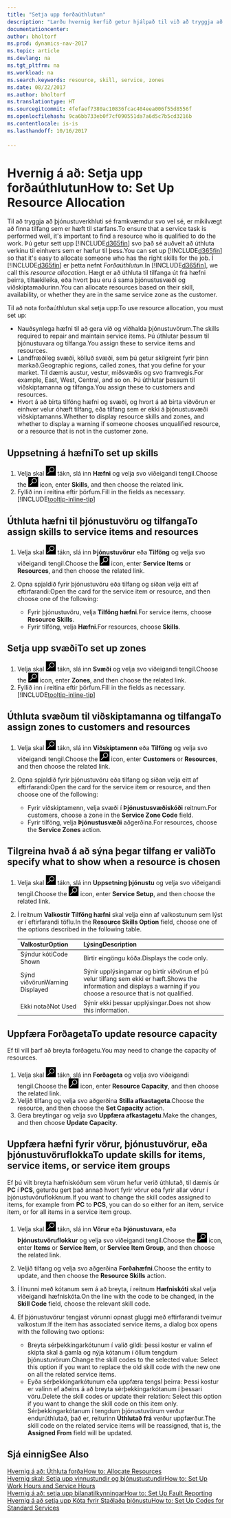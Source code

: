```yaml
---
title: "Setja upp forðaúthlutun"
description: "Lærðu hvernig kerfið getur hjálpað til við að tryggja að þú úthlutir þjónustu til einhvers sem hefur nauðsynlega eiginleika til veita hana."
documentationcenter: 
author: bholtorf
ms.prod: dynamics-nav-2017
ms.topic: article
ms.devlang: na
ms.tgt_pltfrm: na
ms.workload: na
ms.search.keywords: resource, skill, service, zones
ms.date: 08/22/2017
ms.author: bholtorf
ms.translationtype: HT
ms.sourcegitcommit: 4fefaef7380ac10836fcac404eea006f55d8556f
ms.openlocfilehash: 9ca6bb733eb0f7cf090551da7a6d5c7b5cd3216b
ms.contentlocale: is-is
ms.lasthandoff: 10/16/2017

---
```


# <a name="how-to-set-up-resource-allocation"></a><span data-ttu-id="7f671-103">Hvernig á að: Setja upp forðaúthlutun</span><span class="sxs-lookup"><span data-stu-id="7f671-103">How to: Set Up Resource Allocation</span></span>
<span data-ttu-id="7f671-104">Til að tryggja að þjónustuverkhluti sé framkvæmdur svo vel sé, er mikilvægt að finna tilfang sem er hæft til starfans.</span><span class="sxs-lookup"><span data-stu-id="7f671-104">To ensure that a service task is performed well, it's important to find a resource who is qualified to do the work.</span></span> <span data-ttu-id="7f671-105">Þú getur sett upp [!INCLUDE[d365fin](includes/d365fin_md.md)] svo það sé auðvelt að úthluta verkinu til einhvers sem er hæfur til þess.</span><span class="sxs-lookup"><span data-stu-id="7f671-105">You can set up [!INCLUDE[d365fin](includes/d365fin_md.md)] so that it's easy to allocate someone who has the right skills for the job.</span></span> <span data-ttu-id="7f671-106">Í [!INCLUDE[d365fin](includes/d365fin_md.md)] er þetta nefnt _Forðaúthlutun_.</span><span class="sxs-lookup"><span data-stu-id="7f671-106">In [!INCLUDE[d365fin](includes/d365fin_md.md)], we call this _resource allocation_.</span></span> <span data-ttu-id="7f671-107">Hægt er að úthluta til tilfanga út frá hæfni þeirra, tiltækileika, eða hvort þau eru á sama þjónustusvæði og viðskiptamaðurinn.</span><span class="sxs-lookup"><span data-stu-id="7f671-107">You can allocate resources based on their skill, availability, or whether they are in the same service zone as the customer.</span></span> 

<span data-ttu-id="7f671-108">Til að  nota forðaúthlutun skal setja upp:</span><span class="sxs-lookup"><span data-stu-id="7f671-108">To use resource allocation, you must set up:</span></span>  
  
* <span data-ttu-id="7f671-109">Nauðsynlega hæfni til að gera við og viðhalda þjónustuvörum.</span><span class="sxs-lookup"><span data-stu-id="7f671-109">The skills required to repair and maintain service items.</span></span> <span data-ttu-id="7f671-110">Þú úthlutar þessum til þjónustuvara og tilfanga.</span><span class="sxs-lookup"><span data-stu-id="7f671-110">You assign these to service items and resources.</span></span>  
* <span data-ttu-id="7f671-111">Landfræðileg svæði, kölluð svæði, sem þú getur skilgreint fyrir þinn markað.</span><span class="sxs-lookup"><span data-stu-id="7f671-111">Geographic regions, called zones, that you define for your market.</span></span> <span data-ttu-id="7f671-112">Til dæmis austur, vestur, miðsvæðis og svo framvegis.</span><span class="sxs-lookup"><span data-stu-id="7f671-112">For example, East, West, Central, and so on.</span></span> <span data-ttu-id="7f671-113">Þú úthlutar þessum til viðskiptamanna og tilfanga.</span><span class="sxs-lookup"><span data-stu-id="7f671-113">You assign these to customers and resources.</span></span>  
* <span data-ttu-id="7f671-114">Hvort á að birta tilföng hæfni og svæði, og hvort á að birta viðvörun er einhver velur óhæft tilfang, eða tilfang sem er ekki á þjónustusvæði viðskiptamanns.</span><span class="sxs-lookup"><span data-stu-id="7f671-114">Whether to display resource skills and zones, and whether to display a warning if someone chooses unqualified resource, or a resource that is not in the customer zone.</span></span>  

## <a name="to-set-up-skills"></a><span data-ttu-id="7f671-115">Uppsetning á hæfni</span><span class="sxs-lookup"><span data-stu-id="7f671-115">To set up skills</span></span>
1. <span data-ttu-id="7f671-116">Velja skal ![Leit að síðu eða skýrslu](media/ui-search/search_small.png "Leit að síðu eða skýrslu táknið") tákn, slá inn **Hæfni** og velja svo viðeigandi tengil.</span><span class="sxs-lookup"><span data-stu-id="7f671-116">Choose the ![Search for Page or Report](media/ui-search/search_small.png "Search for Page or Report icon") icon, enter **Skills**, and then choose the related link.</span></span>  
2. <span data-ttu-id="7f671-117">Fyllið inn í reitina eftir þörfum.</span><span class="sxs-lookup"><span data-stu-id="7f671-117">Fill in the fields as necessary.</span></span> [!INCLUDE[tooltip-inline-tip](includes/tooltip-inline-tip_md.md)]  

## <a name="to-assign-skills-to-service-items-and-resources"></a><span data-ttu-id="7f671-118">Úthluta hæfni til þjónustuvöru og tilfanga</span><span class="sxs-lookup"><span data-stu-id="7f671-118">To assign skills to service items and resources</span></span>
1. <span data-ttu-id="7f671-119">Velja skal ![Leit að síðu eða skýrslu](media/ui-search/search_small.png "Leit að síðu eða skýrslu táknið") tákn, slá inn **Þjónustuvörur** eða **Tilföng** og velja svo viðeigandi tengil.</span><span class="sxs-lookup"><span data-stu-id="7f671-119">Choose the ![Search for Page or Report](media/ui-search/search_small.png "Search for Page or Report icon") icon, enter **Service Items** or **Resources**, and then choose the related link.</span></span>  
2. <span data-ttu-id="7f671-120">Opna spjaldið fyrir þjónustuvöru eða tilfang og síðan velja eitt af eftirfarandi:</span><span class="sxs-lookup"><span data-stu-id="7f671-120">Open the card for the service item or resource, and then choose one of the following:</span></span>  
  
    * <span data-ttu-id="7f671-121">Fyrir þjónustuvöru, velja **Tilföng hæfni**.</span><span class="sxs-lookup"><span data-stu-id="7f671-121">For service items, choose **Resource Skills**.</span></span>  
    * <span data-ttu-id="7f671-122">Fyrir tilföng, velja **Hæfni**.</span><span class="sxs-lookup"><span data-stu-id="7f671-122">For resources, choose **Skills**.</span></span>  

## <a name="to-set-up-zones"></a><span data-ttu-id="7f671-123">Setja upp svæði</span><span class="sxs-lookup"><span data-stu-id="7f671-123">To set up zones</span></span>
1. <span data-ttu-id="7f671-124">Velja skal ![Leit að síðu eða skýrslu](media/ui-search/search_small.png "Leit að síðu eða skýrslu táknið") tákn, slá inn **Svæði** og velja svo viðeigandi tengil.</span><span class="sxs-lookup"><span data-stu-id="7f671-124">Choose the ![Search for Page or Report](media/ui-search/search_small.png "Search for Page or Report icon") icon, enter **Zones**, and then choose the related link.</span></span>  
2. <span data-ttu-id="7f671-125">Fyllið inn í reitina eftir þörfum.</span><span class="sxs-lookup"><span data-stu-id="7f671-125">Fill in the fields as necessary.</span></span> [!INCLUDE[tooltip-inline-tip](includes/tooltip-inline-tip_md.md)]  

## <a name="to-assign-zones-to-customers-and-resources"></a><span data-ttu-id="7f671-126">Úthluta svæðum til viðskiptamanna og tilfanga</span><span class="sxs-lookup"><span data-stu-id="7f671-126">To assign zones to customers and resources</span></span> 
1. <span data-ttu-id="7f671-127">Velja skal ![Leit að síðu eða skýrslu](media/ui-search/search_small.png "Leit að síðu eða skýrslu táknið") tákn, slá inn **Viðskiptamenn** eða **Tilföng** og velja svo viðeigandi tengil.</span><span class="sxs-lookup"><span data-stu-id="7f671-127">Choose the ![Search for Page or Report](media/ui-search/search_small.png "Search for Page or Report icon") icon, enter **Customers** or **Resources**, and then choose the related link.</span></span>  
2. <span data-ttu-id="7f671-128">Opna spjaldið fyrir þjónustuvöru eða tilfang og síðan velja eitt af eftirfarandi:</span><span class="sxs-lookup"><span data-stu-id="7f671-128">Open the card for the service item or resource, and then choose one of the following:</span></span>  
  
    * <span data-ttu-id="7f671-129">Fyrir viðskiptamenn, velja svæði í **Þjónustusvæðiskóði** reitnum.</span><span class="sxs-lookup"><span data-stu-id="7f671-129">For customers, choose a zone in the **Service Zone Code** field.</span></span>  
    * <span data-ttu-id="7f671-130">Fyrir tilföng, velja **Þjónustusvæði** aðgerðina.</span><span class="sxs-lookup"><span data-stu-id="7f671-130">For resources, choose the **Service Zones** action.</span></span>  

## <a name="to-specify-what-to-show-when-a-resource-is-chosen"></a><span data-ttu-id="7f671-131">Tilgreina hvað á að sýna þegar tilfang er valið</span><span class="sxs-lookup"><span data-stu-id="7f671-131">To specify what to show when a resource is chosen</span></span>
1. <span data-ttu-id="7f671-132">Velja skal ![Leit að síðu eða skýrslu](media/ui-search/search_small.png "Leit að síðu eða skýrslu táknið") tákn, slá inn **Uppsetning þjónustu** og velja svo viðeigandi tengil.</span><span class="sxs-lookup"><span data-stu-id="7f671-132">Choose the ![Search for Page or Report](media/ui-search/search_small.png "Search for Page or Report icon") icon, enter **Service Setup**, and then choose the related link.</span></span> 
2. <span data-ttu-id="7f671-133">Í reitnum **Valkostir Tilföng hæfni** skal velja einn af valkostunum sem lýst er í eftirfarandi töflu.</span><span class="sxs-lookup"><span data-stu-id="7f671-133">In the **Resource Skills Option** field, choose one of the options described in the following table.</span></span>  
  
    |<span data-ttu-id="7f671-134">**Valkostur**</span><span class="sxs-lookup"><span data-stu-id="7f671-134">**Option**</span></span>|<span data-ttu-id="7f671-135">**Lýsing**</span><span class="sxs-lookup"><span data-stu-id="7f671-135">**Description**</span></span>|  
    |------------|-------------|  
    |<span data-ttu-id="7f671-136">Sýndur kóti</span><span class="sxs-lookup"><span data-stu-id="7f671-136">Code Shown</span></span> | <span data-ttu-id="7f671-137">Birtir eingöngu kóða.</span><span class="sxs-lookup"><span data-stu-id="7f671-137">Displays the code only.</span></span>|  
    |<span data-ttu-id="7f671-138">Sýnd viðvörun</span><span class="sxs-lookup"><span data-stu-id="7f671-138">Warning Displayed</span></span> | <span data-ttu-id="7f671-139">Sýnir upplýsingarnar og birtir viðvörun ef þú velur tilfang sem ekki er hæft.</span><span class="sxs-lookup"><span data-stu-id="7f671-139">Shows the information and displays a warning if you choose a resource that is not qualified.</span></span>|  
    |<span data-ttu-id="7f671-140">Ekki notað</span><span class="sxs-lookup"><span data-stu-id="7f671-140">Not Used</span></span> | <span data-ttu-id="7f671-141">Sýnir ekki þessar upplýsingar.</span><span class="sxs-lookup"><span data-stu-id="7f671-141">Does not show this information.</span></span>|  

## <a name="to-update-resource-capacity"></a><span data-ttu-id="7f671-142">Uppfæra Forðageta</span><span class="sxs-lookup"><span data-stu-id="7f671-142">To update resource capacity</span></span>  
<span data-ttu-id="7f671-143">Ef til vill þarf að breyta forðagetu.</span><span class="sxs-lookup"><span data-stu-id="7f671-143">You may need to change the capacity of resources.</span></span>  
  
1. <span data-ttu-id="7f671-144">Velja skal ![Leit að síðu eða skýrslu](media/ui-search/search_small.png "Leit að síðu eða skýrslu táknið") tákn, slá inn **Forðageta** og velja svo viðeigandi tengil.</span><span class="sxs-lookup"><span data-stu-id="7f671-144">Choose the ![Search for Page or Report](media/ui-search/search_small.png "Search for Page or Report icon") icon, enter **Resource Capacity**, and then choose the related link.</span></span>  
2. <span data-ttu-id="7f671-145">Veljið tilfang og velja svo aðgerðina **Stilla afkastageta**.</span><span class="sxs-lookup"><span data-stu-id="7f671-145">Choose the resource, and then choose the **Set Capacity** action.</span></span>  
3. <span data-ttu-id="7f671-146">Gera breytingar og velja svo **Uppfæra afkastagetu**.</span><span class="sxs-lookup"><span data-stu-id="7f671-146">Make the changes, and then choose **Update Capacity**.</span></span>  

## <a name="to-update-skills-for-items-service-items-or-service-item-groups"></a><span data-ttu-id="7f671-147">Uppfæra hæfni fyrir vörur, þjónustuvörur, eða þjónustuvöruflokka</span><span class="sxs-lookup"><span data-stu-id="7f671-147">To update skills for items, service items, or service item groups</span></span>
<span data-ttu-id="7f671-148">Ef þú vilt breyta hæfniskóðum sem vörum hefur verið úthlutað, til dæmis úr **PC** í **PCS**, geturðu gert það annað hvort fyrir vörur eða fyrir allar vörur í þjónustuvöruflokknum.</span><span class="sxs-lookup"><span data-stu-id="7f671-148">If you want to change the skill codes assigned to items, for example from **PC** to **PCS**, you can do so either for an item, service item, or for all items in a service item group.</span></span>  
  
1. <span data-ttu-id="7f671-149">Velja skal ![Leit að síðu eða skýrslu](media/ui-search/search_small.png "Leit að síðu eða skýrslu táknið") tákn, slá inn **Vörur** eða **Þjónustuvara**, eða **Þjónustuvöruflokkur** og velja svo viðeigandi tengil.</span><span class="sxs-lookup"><span data-stu-id="7f671-149">Choose the ![Search for Page or Report](media/ui-search/search_small.png "Search for Page or Report icon") icon, enter **Items** or **Service Item**, or **Service Item Group**, and then choose the related link.</span></span>  
2. <span data-ttu-id="7f671-150">Veljið tilfang og velja svo aðgerðina **Forðahæfni**.</span><span class="sxs-lookup"><span data-stu-id="7f671-150">Choose the entity to update, and then choose the **Resource Skills** action.</span></span>  
3. <span data-ttu-id="7f671-151">Í línunni með kótanum sem á að breyta, í reitnum **Hæfniskóti** skal velja viðeigandi hæfniskóta.</span><span class="sxs-lookup"><span data-stu-id="7f671-151">On the line with the code to be changed, in the **Skill Code** field, choose the relevant skill code.</span></span>  
4.  <span data-ttu-id="7f671-152">Ef þjónustuvörur tengjast vörunni opnast gluggi með eftirfarandi tveimur valkostum:</span><span class="sxs-lookup"><span data-stu-id="7f671-152">If the item has associated service items, a dialog box opens with the following two options:</span></span>  
  
    * <span data-ttu-id="7f671-153">Breyta sérþekkingarkótunum í valið gildi: þessi kostur er valinn ef skipta skal á gamla og nýja kótanum í öllum tengdum þjónustuvörum.</span><span class="sxs-lookup"><span data-stu-id="7f671-153">Change the skill codes to the selected value: Select this option if you want to replace the old skill code with the new one on all the related service items.</span></span>  
    * <span data-ttu-id="7f671-154">Eyða sérþekkingarkótunum eða uppfæra tengsl þeirra: Þessi kostur er valinn ef aðeins á að breyta sérþekkingarkótanum í þessari vöru.</span><span class="sxs-lookup"><span data-stu-id="7f671-154">Delete the skill codes or update their relation: Select this option if you want to change the skill code on this item only.</span></span> <span data-ttu-id="7f671-155">Sérþekkingarkótanum í tengdum þjónustuvörum verður endurúthlutað, það er, reiturinn **Úthlutað frá** verður uppfærður.</span><span class="sxs-lookup"><span data-stu-id="7f671-155">The skill code on the related service items will be reassigned, that is, the **Assigned From** field will be updated.</span></span>  
  
## <a name="see-also"></a><span data-ttu-id="7f671-156">Sjá einnig</span><span class="sxs-lookup"><span data-stu-id="7f671-156">See Also</span></span>
[<span data-ttu-id="7f671-157">Hvernig á að: Úthluta forða</span><span class="sxs-lookup"><span data-stu-id="7f671-157">How to: Allocate Resources</span></span>](service-how-to-allocate-resources.md)  
[<span data-ttu-id="7f671-158">Hvernig skal: Setja upp vinnustundir og þjónustustundir</span><span class="sxs-lookup"><span data-stu-id="7f671-158">How to: Set Up Work Hours and Service Hours</span></span>](service-how-setup-work-service-hours.md)  
[<span data-ttu-id="7f671-159">Hvernig á að: setja upp bilanatilkynningar</span><span class="sxs-lookup"><span data-stu-id="7f671-159">How to: Set Up Fault Reporting</span></span>](service-how-setup-fault-reporting.md)  
[<span data-ttu-id="7f671-160">Hvernig á að setja upp Kóta fyrir Staðlaða þjónustu</span><span class="sxs-lookup"><span data-stu-id="7f671-160">How to: Set Up Codes for Standard Services</span></span>](service-how-setup-service-coding.md)  
 


